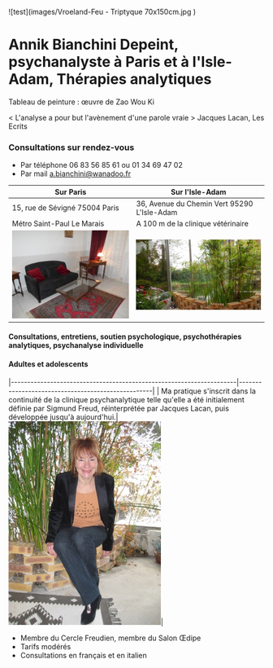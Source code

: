 
![test](images/Vroeland-Feu - Triptyque 70x150cm.jpg )


# Annik Bianchini Depeint, psychanalyste à Paris et à l'Isle-Adam, Thérapies analytiques


Tableau de peinture : 
œuvre de Zao Wou Ki


< L'analyse a pour but l'avènement d'une parole vraie >  Jacques Lacan, Les Ecrits



<div id='rdv'>
<h3>Consultations sur rendez-vous</h3>
<ul>
<li>Par téléphone  06 83 56 85 61 ou 01 34 69 47 02</li>
<li>Par mail <a href="mailto:a.bianchini@wanadoo.fr">a.bianchini@wanadoo.fr</a></li>
</ul>
</div>


| Sur Paris                                          |  Sur l'Isle-Adam  |
|----------------------------------------------------|-------------------|
|15, rue de Sévigné 75004 Paris				             | 36, Avenue du Chemin Vert 95290 L'Isle-Adam|
| Métro Saint-Paul Le Marais                       | A 100 m de la clinique vétérinaire  |
|![test](images/paris-salon.jpg )                  |   ![test](images/l-isle-adam.jpg )|




#### Consultations, entretiens, soutien psychologique, psychothérapies analytiques, psychanalyse individuelle


#### Adultes et adolescents



|---------------------------------------------------------------------|---------------------------------------------------|
| Ma pratique s'inscrit dans la continuité de la clinique psychanalytique telle qu'elle a été initialement définie par Sigmund Freud, réinterprétée par Jacques Lacan, puis développée jusqu'à aujourd'hui.|  ![test](images/annik.jpg )|

	
- Membre du Cercle Freudien, membre du Salon Œdipe
- Tarifs modérés
- Consultations en français et en italien 
